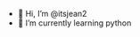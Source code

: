 - 👋 Hi, I’m @itsjean2
- 🌱 I’m currently learning python


<!---
itsjean2/itsjean2 is a ✨ special ✨ repository because its `README.md` (this file) appears on your GitHub profile.
You can click the Preview link to take a look at your changes.
--->
